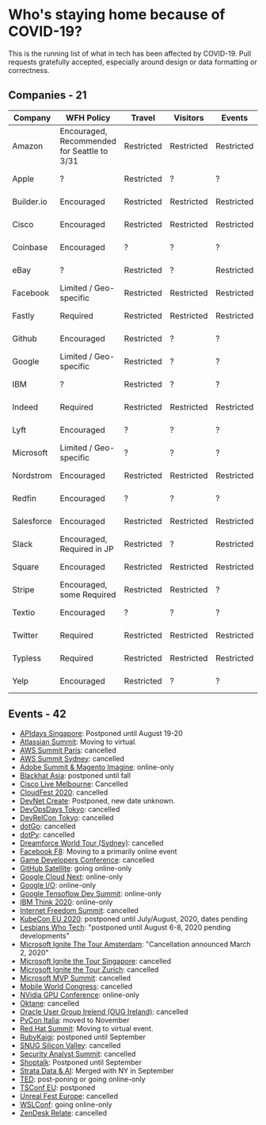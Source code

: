 # Who's staying home because of COVID-19?

This is the running list of what in tech has been affected by COVID-19. Pull requests gratefully accepted, especially around design or data formatting or correctness.

## Companies - 21

| Company    | WFH Policy                                  | Travel     | Visitors   | Events     | Updated    | Source                                                                                                                                                |
| ---------- | ------------------------------------------- | ---------- | ---------- | ---------- | ---------- | ----------------------------------------------------------------------------------------------------------------------------------------------------- |
| Amazon     | Encouraged, Recommended for Seattle to 3/31 | Restricted | Restricted | Restricted | 2020-03-04 | [businessinsider.com](https://www.businessinsider.com/companies-asking-employees-to-work-from-home-due-to-coronavirus-2020)                           |
| Apple      | ?                                           | Restricted | ?          | ?          | 2020-03-03 |
| Builder.io | Encouraged                                  | Restricted | Restricted | Restricted | 2020-03-05 |
| Cisco      | Encouraged                                  | Restricted | Restricted | Restricted | 2020-03-04 |
| Coinbase   | Encouraged                                  | ?          | ?          | ?          | 2020-03-03 | [docs.google.com](https://docs.google.com/document/d/1SRP4dnVCvKB7A5WXrESe-cL51i6_cg5nNGLNld6qch0/edit)                                               |
| eBay       | ?                                           | Restricted | ?          | Restricted | 2020-03-04 |
| Facebook   | Limited / Geo-specific                      | Restricted | Restricted | Restricted | 2020-03-04 | [geekwire.com](https://www.geekwire.com/2020/facebook-contractor-seattle-tests-positive-coronavirus-company-closes-office/)                           |
| Fastly     | Required                                    | Restricted | Restricted | Restricted | 2020-03-01 | [fastly.com](https://www.fastly.com/blog/exercising-caution-as-covid-19-evolves)                                                                      |
| Github     | Encouraged                                  | Restricted | ?          | ?          | 2020-03-04 | [github.blog](https://github.blog/2020-03-03-covid-19-update-supporting-our-employees-and-community/)                                                 |
| Google     | Limited / Geo-specific                      | Restricted | ?          | ?          | 2020-03-03 | [theguardian.com](https://www.theguardian.com/world/2020/mar/04/coronavirus-google-tech-dublin-twitter-work-from-home#maincontent)                    |
| IBM        | ?                                           | Restricted | ?          | ?          | 2020-03-05 | [theverge.com](https://www.theverge.com/2020/3/4/21165449/ibm-coronavirus-suspending-domestic-international-travel)                                   |
| Indeed     | Required                                    | Restricted | Restricted | Restricted | 2020-03-04 | [kvue.com](https://www.kvue.com/article/news/health/indeed-coronavirus-work-from-home/269-79c7797f-4d60-41df-bd9b-8b6bc25d9f3f)                       |
| Lyft       | Encouraged                                  | ?          | ?          | ?          | 2020-03-04 |
| Microsoft  | Limited / Geo-specific                      | ?          | ?          | ?          | 2020-03-03 | [theverge.com](https://www.theverge.com/2020/3/4/21164522/microsoft-coronavirus-response-comment-employees-memo-work-from-home)                       |
| Nordstrom  | Encouraged                                  | Restricted | Restricted | Restricted | 2020-03-04 | [geekwire.com](https://www.geekwire.com/2020/coronavirus-live-updates-seattle-tech-community-grappling-covid-19/)                                     |
| Redfin     | Encouraged                                  | ?          | ?          | ?          | 2020-03-04 | [seattletimes.com](https://www.seattletimes.com/business/some-seattle-tech-companies-tell-employees-to-work-from-home-to-slow-spread-of-coronavirus/) |
| Salesforce | Encouraged                                  | Restricted | Restricted | Restricted | 2020-03-03 | [salesforce.com](https://www.salesforce.com/blog/2020/03/safety-and-wellbeing-those-around-you.html)                                                  |
| Slack      | Encouraged, Required in JP                  | Restricted | ?          | Restricted | 2020-03-04 |
| Square     | Encouraged                                  | Restricted | Restricted | Restricted | 2020-03-03 | [twitter.com](https://twitter.com/zamosta/status/1234658276781912064)                                                                                 |
| Stripe     | Encouraged, some Required                   | Restricted | Restricted | ?          | 2020-02-29 | [stripe.com](https://stripe.com/newsroom/news/covid-19)                                                                                               |
| Textio     | Encouraged                                  | ?          | ?          | ?          | 2020-03-04 | [seattletimes.com](https://www.seattletimes.com/business/some-seattle-tech-companies-tell-employees-to-work-from-home-to-slow-spread-of-coronavirus/) |
| Twitter    | Required                                    | Restricted | Restricted | Restricted | 2020-03-03 | [blog.twitter.com](https://blog.twitter.com/en_us/topics/company/2020/keeping-our-employees-and-partners-safe-during-coronavirus.html)                |
| Typless    | Required                                    | Restricted | Restricted | Restricted | 2020-03-04 | [typeless.com](https://typless.com/2020/03/05/switching-to-fully-remote-work/)                                                                        |
| Yelp       | Encouraged                                  | Restricted | ?          | ?          | 2020-03-03 |

## Events - 42

- [APIdays Singapore](https://www.apidays.co/singapore): Postponed until August 19-20
- [Atlassian Summit](https://www.atlassian.com/company/events/summit): Moving to virtual.
- [AWS Summit Paris](https://aws.amazon.com/fr/events/summits/paris/): cancelled
- [AWS Summit Sydney](https://aws.amazon.com/events/summits/sydney/): cancelled
- [Adobe Summit & Magento Imagine](https://www.adobe.com/summit.html): online-only
- [Blackhat Asia](https://www.blackhat.com/asia-20/travel-updates.html): postponed until fall
- [Cisco Live Melbourne](https://www.ciscolive.com/apjc.html): Cancelled
- [CloudFest 2020](https://www.cloudfest.com/): cancelled
- [DevNet Create](https://developer.cisco.com/devnetcreate/2020/): Postponed, new date unknown.
- [DevOpsDays Tokyo](https://twitter.com/DevOpsDaysTokyo/status/1234433425114722308): cancelled
- [DevRelCon Tokyo](https://tokyo-2020.devrel.net/information/2020/02/13/devrelcon-tokyo-has-canceled_en.html): cancelled
- [dotGo](https://twitter.com/dotGoEu/status/1234767083369639937): cancelled
- [dotPy](https://twitter.com/dotpy_io/status/1233830965421711360): cancelled
- [Dreamforce World Tour (Sydney)](https://www.arnnet.com.au/article/671175/salesforce-world-tour-sydney-goes-digital-amid-coronavirus-fears/): cancelled
- [Facebook F8](https://developers.facebook.com/blog/post/2020/02/27/important-f8-2020-update/): Moving to a primarily online event
- [Game Developers Conference](https://www.gdconf.com/news/important-gdc-2020-update): cancelled
- [GitHub Satellite](https://githubsatellite.com/): going online-only
- [Google Cloud Next](https://cloud.withgoogle.com/next/sf/): online-only
- [Google I/O](https://events.google.com/io/): online-only
- [Google Tensoflow Dev Summit](https://www.tensorflow.org/dev-summit/): online-only
- [IBM Think 2020](https://www.ibm.com/events/think/): online-only
- [Internet Freedom Summit](https://internetfreedomfestival.org/wiki/index.php/Cancellation_of_the_2020_Internet_Freedom_Festival): cancelled
- [KubeCon EU 2020](https://events.linuxfoundation.org/kubecon-cloudnativecon-europe/attend/novel-coronavirus-update/): postponed until July/August, 2020, dates pending
- [Lesbians Who Tech](https://twitter.com/ArlanWasHere/status/1234622619867066368?s=20): "postponed until August 6-8, 2020 pending developments"
- [Microsoft Ignite The Tour Amsterdam](https://www.microsoft.com/nl-nl/ignite-the-tour/amsterdam): "Cancellation announced March 2, 2020"
- [Microsoft Ignite the Tour Singapore](https://www.microsoft.com/en-sg/ignite-the-tour/singapore): cancelled
- [Microsoft Ignite the Tour Zurich](https://www.microsoft.com/de-ch/ignite-the-tour/zurich): cancelled
- [Microsoft MVP Summit](https://www.geekwire.com/2020/microsoft-cancels-mvp-summit-due-coronavirus-outbreak-seattle-area/): cancelled
- [Mobile World Congress](https://www.mwcbarcelona.com/gsma-statement-on-mwc-2020/): cancelled
- [NVidia GPU Conference](https://www.theverge.com/2020/3/2/21161635/nvidias-gpu-technology-conference-gtc-online-only-coronavirus): online-only
- [Oktane](https://www.oktane20.com/health-safety): cancelled
- [Oracle User Group Irelend (OUG Ireland)](https://twitter.com/MDWidlake/status/1234864869377216515): cancelled
- [PyCon Italia](https://pycon.it/en/blog/pycon-11-postponed-to-november): moved to November
- [Red Hat Summit](https://www.redhat.com/en/summit): Moving to virtual event.
- [RubyKaigi](https://rubykaigi.org/2020): postponed until September
- [SNUG Silicon Valley](https://www.synopsys.com/community/snug/snug-silicon-valley.html): cancelled
- [Security Analyst Summit](https://twitter.com/TheSAScon/status/1234911915773583361): cancelled
- [Shoptalk](https://www.retaildive.com/news/shoptalk-postponed-until-september-on-coronavirus-concerns/573549/): Postponed until September
- [Strata Data & AI](https://conferences.oreilly.com/strata-data-ai/stai-ca): Merged with NY in September
- [TED](https://www.axios.com/scoop-coronavirus-forces-ted-conference-to-delay-or-go-digital-731109d7-8178-49b4-8a16-321f14affe1f.html): post-poning or going online-only
- [TSConf EU](https://twitter.com/tsconfeu/status/1235135186033139713): postponed
- [Unreal Fest Europe](https://www.unrealengine.com/en-US/events/unreal-fest-europe-2020): cancelled
- [WSLConf](https://www.wslconf.dev/): going online-only
- [ZenDesk Relate](https://www.miamiherald.com/news/business/tourism-cruises/article240801336.html): cancelled
